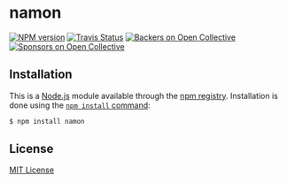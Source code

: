 # namon

[![NPM version](https://badge.fury.io/js/namon.svg)](https://npmjs.org/package/namon)
[![Travis Status](https://travis-ci.org/hanamon/namon.svg?branch=master)](https://travis-ci.org/hanamon/namon)
[![Backers on Open Collective](https://opencollective.com/namon/backers/badge.svg)](#backers)
[![Sponsors on Open Collective](https://opencollective.com/namon/sponsors/badge.svg)](#sponsors)

## Installation

This is a [Node.js](https://nodejs.org/en/) module available through the
[npm registry](https://www.npmjs.com/). Installation is done using the
[`npm install` command](https://docs.npmjs.com/getting-started/installing-npm-packages-locally):

```sh
$ npm install namon
```


## License

[MIT License](http://www.opensource.org/licenses/mit-license.php)
